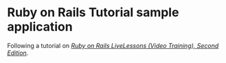 # Ruby on Rails Tutorial sample application

Following a tutorial on [*Ruby on Rails LiveLessons (Video Training), Second Edition*](http://techbus.safaribooksonline.com/video/web-development/ruby/9780133093827/lesson-1-from-zero-to-deploy/lesson_01_02).